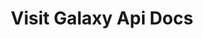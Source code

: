 ---
title: Visit Galaxy Api Docs

language_tabs:
  - shell
  - javascript

toc_footers:
  - <a href='https://help.citybreak.com/'>Citybreak Support</a> 
  - <a href='https://github.com/tripit/slate'>Documentation Powered by Slate</a>
  - <a href='https://visit.github.io/galaxy-docs'>V3 Documentation</a>
  

includes:
  - intro
  - exampleworkflow
  - pointofsales
  - accommodation
  - availability
  - content
  - basket
  - reservation
  - countrycode
  - errors

search: true
---